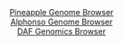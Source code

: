 <div id="Pineapple_Genome_Browser" align="center">
  <a href="https://igv.org/app/?sessionURL=blob:zZJdb5swFIb_i6VWm0TAQAIBqZry0TZN0kXLR5O2qpABA1bBJraBNFH..7xo0246qbnYNMkX9tGxz_u.fg6gxlwQRoEPLN3s6KYJNCAy1ixQUeb4KyqwAH6CcoE1wHGCOaYRBv4BJEhItJpP1c1MylL4hkFk2SoQTZkubB0VaM8oaoQescIYsDxHIeNIMi6MPkc1M0hatxocorLU1Wxb7xgxkshAeZkxKphRYpoGjXov.FUKUkxZgYOiyiU5CQiUHqUx1hP0pbde9KIICzHBb3fxVW9y13uwr1dPt87gaTUbrVfO.nJBUopkxfFVd7ncZtm.ns520wUfrsazkUv767Awowt7eHm9KwnH4sp0za7dtaDbVsEQGuPd_.RZLXKm7939Bt62X5fbcDK0bTrezHfCmqPlsmq_67sDjhrIWVQpDkCUcdc3oWZDR.tYTuvH1uxqEHoqHc4I8J9fNCA5il5V._MByLdS0QIE3lYncDTAeIw58FsehK7peVan7bah55lH7QAqnv.9aG9Wc8.FVs.ynCAhuVQox4GgpdARpXodJXq6PzPLiYgfhkX3HrvZhdV3LPx6X2wsSR.z8rH5Q5oaUMNPH6isfkTTP.HuI0J0GZ4L27b9mMwWi.G3bNwdzFVGN9VmOBrhpkjL93FzlN3zwkkYL5BU_aqijj.JqxEniEpVqIkgIcmJfFurHFkDfNOyFbggYjlTJAKehp.gBjWzAz__BtQ.vhy_Aw--">Pineapple Genome Browser</a>
</div>
<div id="Alphonso_Genome_Browser" align="center">
  <a href="https://igv.org/app/?sessionURL=blob:zZJdb5swFIb_i6VWm0TAhkACUjWRtFnTrN3WNEnXqkIGDHgBm9gO5EP573OrTbtZpeZi0yRf2Ef.eM_jZw8aIiTlDATANpFrIgQMIAveTnFVl.QGV0SCIMOlJAYQJCOCsISAYA8yLBWe3X7SJwulahlYFlV1p8Is56Z0TFzhHWe4lWbCK2vIyxLHXGDFhbQGAjfconnTaUmM69rUbzuma6VYYQuXdcGZ5FZNWB61.r7oVynKCeMViap1qehLgEjn0RlTM8MfwsU0TBIi5YRsx.lZOBmHc.di9vDRGz7MPl8uZt7idEpzhtVakDPUqNhLN2SbfKm_z1222KyYF65O7FF8Pz5xzk8vNjUVRJ6hHuo7fRt6fY2GspRs_qeu9aBHds6n81WYpyf2AN18q1rqjS7xcji_R5fFefeVzg8GKHmy1i6ApBC9AEHDgZ7h2l7neYr6BoS.5iM4BcHjkwGUwMlSb3_cA7WttTFAktX6RR4DcJESAYKOD2EP.b7tdntd6PvoYOzBWpR_D.5oduv3oB3athdltFRa5zSSrJYmZsxskszMd0fShNuJdqa.7ebnN9dMQw2XIscEucV0XFws_8jzmZR._uUTdbNvSfVP3HtLEFPFxwp3VXTJsNZo2uvlcJUPVl_vRoNdfLeL3YfrVwEdByfjosJK79cVvfzpXIMFxUzpQkMljWlJ1XahOfIWBMh2tLog4SXXLgKRx..gAQ3kwve_FXUOT4cf">Alphonso Genome Browser</a>
</div>


<div id="DAF_Genomics_Browser" align="center">
  <a href="https://igv.org/app/?sessionURL=blob:tZFra9swFIb_iyD95JtkJ44NYXhZ25Q065bUy0gpQbOPY62W5Epy0y7kv094HYNdGIMOJCHpXN5Xeg7oAZRmUqAUEQ8PPYyRg3Qt9yvK2wbeUg4apRVtNDhIQQUKRAEoPaCKakPz5aWtrI1pder7Ja3cHQjJWaE9HXq0dbXsTA021SUe5fSLFHSvvUJym2yoT5u2lkJLnxYFaO0Gfgtit91Tu3yPbfuWsOVdY1ivurUmrLHSq6h1y0QJj38x8h.U7WCvsvUq6.vn8HRRTrL5RfYhPM0356PpJr.arfPR.mTFdoKaTsFEqIdFMCBn4XS3x81MyuyqlGxpb655t1gMwjcnp48tU6AnOMbjcEyCgKCjgxpZdBYDKmqFUxw5MRk7JIrc5204HNl_UJKh9ObWQUbR4s6m3xyQeWotLKThvuu5OUiqEhRK3SQIYpwkZBjFUZAk.OgcUKeaF6Z5li.TOCAZISPvE.VWv2JN_4VW6NfgS6H8qbOd_4rq8515txF5PAsWm8vq4_R8QF5f19n8fjp7L38LKrT.__iwSipOjQ19Oz5joY3V4yDMDy7h8fb4FQ--">DAF Genomics Browser</a>
</div>
